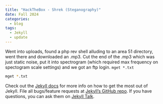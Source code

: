 ```yaml
---
title: "HackTheBox - Shrek (Steganography)"
date: Fall 2024
categories:
  - blog
tags:
  - Jekyll
  - update
---
```


Went into uploads, found a php rev shell alluding to an area 51 directory, went there and downloaded an .mp3. Cut the end of the .mp3 which was just static noise, put it into spectrogram (which required max frequency on spectogram scale settings) and we got an ftp login.
`mget *.txt`
```bash
mget *.txt
```

Check out the [Jekyll docs][jekyll-docs] for more info on how to get the most out of Jekyll. File all bugs/feature requests at [Jekyll’s GitHub repo][jekyll-gh]. If you have questions, you can ask them on [Jekyll Talk][jekyll-talk].

[jekyll-docs]: https://jekyllrb.com/docs/home
[jekyll-gh]:   https://github.com/jekyll/jekyll
[jekyll-talk]: https://talk.jekyllrb.com/
